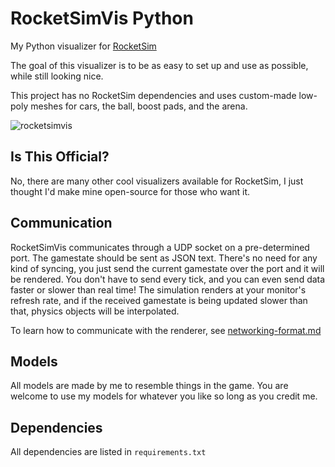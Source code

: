 # RocketSimVis Python
My Python visualizer for [RocketSim](https://github.com/ZealanL/RocketSim)

The goal of this visualizer is to be as easy to set up and use as possible, while still looking nice.

This project has no RocketSim dependencies and uses custom-made low-poly meshes for cars, the ball, boost pads, and the arena.

![rocketsimvis](https://github.com/ZealanL/RocketSimVis/assets/36944229/644f618a-88de-409f-9722-a4ddcd4b490e)

## Is This Official?
No, there are many other cool visualizers available for RocketSim, I just thought I'd make mine open-source for those who want it.

## Communication
RocketSimVis communicates through a UDP socket on a pre-determined port. The gamestate should be sent as JSON text. 
There's no need for any kind of syncing, you just send the current gamestate over the port and it will be rendered.
You don't have to send every tick, and you can even send data faster or slower than real time!
The simulation renders at your monitor's refresh rate, and if the received gamestate is being updated slower than that, physics objects will be interpolated.

To learn how to communicate with the renderer, see [networking-format.md](networking-format.md)

## Models
All models are made by me to resemble things in the game.
You are welcome to use my models for whatever you like so long as you credit me.

## Dependencies 
All dependencies are listed in `requirements.txt`
